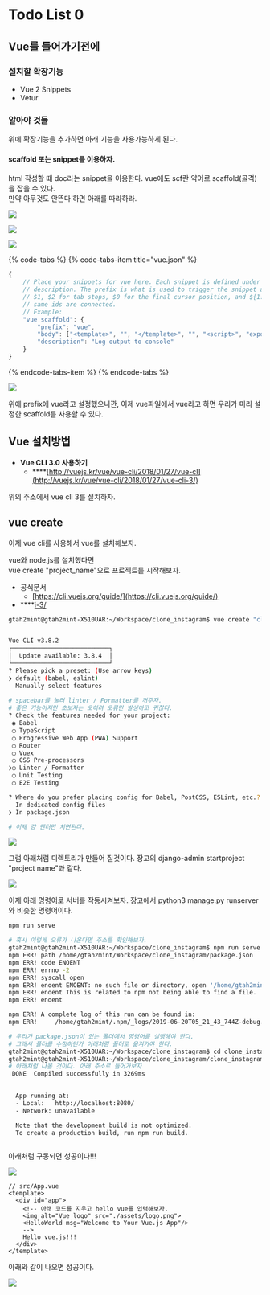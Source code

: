 # Todo List 0

## Vue를 들어가기전에 

### 설치할 확장기능

* Vue 2 Snippets
* Vetur

### 알아야 것들

위에 확장기능을 추가하면 아래 기능을 사용가능하게 된다.

#### scaffold 또는 snippet를 이용하자.

html 작성할 떄 doc라는 snippet을 이용한다. vue에도 scf란 약어로 scaffold\(골격\)을 잡을 수 있다.  
만약 아무것도 안뜬다 하면 아래를 따라하라.

![](../.gitbook/assets/image%20%2839%29.png)

![](../.gitbook/assets/image%20%2835%29.png)

![](../.gitbook/assets/image%20%2822%29.png)

{% code-tabs %}
{% code-tabs-item title="vue.json" %}
```javascript
{
	// Place your snippets for vue here. Each snippet is defined under a snippet name and has a prefix, body and
	// description. The prefix is what is used to trigger the snippet and the body will be expanded and inserted. Possible variables are:
	// $1, $2 for tab stops, $0 for the final cursor position, and ${1:label}, ${2:another} for placeholders. Placeholders with the
	// same ids are connected.
	// Example:
	"vue scaffold": {
		"prefix": "vue",
		"body": ["<template>", "", "</template>", "", "<script>", "export default {", "", "}", "</script>", "","<style scoped>","","</style>"],
		"description": "Log output to console"
	}
}
```
{% endcode-tabs-item %}
{% endcode-tabs %}

![](../.gitbook/assets/image.png)

위에 prefix에 vue라고 설정했으니깐, 이제 vue파일에서 vue라고 하면 우리가 미리 설정한 scaffold를 사용할 수 있다.

## Vue 설치방법

* **Vue CLI 3.0 사용하기**
  * \*\*\*\*[http://vuejs.kr/vue/vue-cli/2018/01/27/vue-cl](http://vuejs.kr/vue/vue-cli/2018/01/27/vue-cli-3/)

위의 주소에서 vue cli 3를 설치하자.

## vue create

이제 vue cli를 사용해서 vue를 설치해보자.

vue와 node.js를 설치했다면  
vue create "project\_name"으로 프로젝트를 시작해보자.

* 공식문서
  * [https://cli.vuejs.org/guide/](https://cli.vuejs.org/guide/)
* \*\*\*\*[i-3/](http://vuejs.kr/vue/vue-cli/2018/01/27/vue-cli-3/)

```bash
gtah2mint@gtah2mint-X510UAR:~/Workspace/clone_instagram$ vue create "clone_instagram"


Vue CLI v3.8.2
┌───────────────────────────┐
│  Update available: 3.8.4  │
└───────────────────────────┘
? Please pick a preset: (Use arrow keys)
❯ default (babel, eslint) 
  Manually select features 
 
# spacebar를 눌러 linter / Formatter를 꺼주자.
# 좋은 기능이지만 초보자는 오히려 오류만 발생하고 귀찮다.
? Check the features needed for your project: 
 ◉ Babel
 ◯ TypeScript
 ◯ Progressive Web App (PWA) Support
 ◯ Router
 ◯ Vuex
 ◯ CSS Pre-processors
❯◯ Linter / Formatter
 ◯ Unit Testing
 ◯ E2E Testing

? Where do you prefer placing config for Babel, PostCSS, ESLint, etc.? 
  In dedicated config files 
❯ In package.json 

# 이제 걍 엔터만 치면된다.
```

![](../.gitbook/assets/image%20%2815%29.png)

그럼 아래처럼 디렉토리가 만들어 질것이다. 장고의 django-admin startproject "project name"과 같다.

![](../.gitbook/assets/image%20%2810%29.png)

이제 아래 명령어로 서버를 작동시켜보자. 장고에서 python3 manage.py runserver와 비슷한 명령어이다.

```bash
npm run serve

# 혹시 이렇게 오류가 나온다면 주소를 확인해보자.
gtah2mint@gtah2mint-X510UAR:~/Workspace/clone_instagram$ npm run serve
npm ERR! path /home/gtah2mint/Workspace/clone_instagram/package.json
npm ERR! code ENOENT
npm ERR! errno -2
npm ERR! syscall open
npm ERR! enoent ENOENT: no such file or directory, open '/home/gtah2mint/Workspace/clone_instagram/package.json'
npm ERR! enoent This is related to npm not being able to find a file.
npm ERR! enoent 

npm ERR! A complete log of this run can be found in:
npm ERR!     /home/gtah2mint/.npm/_logs/2019-06-20T05_21_43_744Z-debug.log

# 우리가 package.json이 있는 폴더에서 명령어를 실행해야 한다.
# 그래서 폴더를 수정하던가 아래처럼 폴더로 옮겨가야 한다.
gtah2mint@gtah2mint-X510UAR:~/Workspace/clone_instagram$ cd clone_instagram
gtah2mint@gtah2mint-X510UAR:~/Workspace/clone_instagram/clone_instagram$ npm run serve
# 아래처럼 나올 것이다. 아래 주소로 들어가보자 
 DONE  Compiled successfully in 3269ms                                                                                                                          14:21:30

 
  App running at:
  - Local:   http://localhost:8080/ 
  - Network: unavailable

  Note that the development build is not optimized.
  To create a production build, run npm run build.



```

아래처럼 구동되면 성공이다!!!

![](../.gitbook/assets/image%20%287%29.png)

```markup
// src/App.vue
<template>
  <div id="app">
    <!-- 아래 코드를 지우고 hello vue를 입력해보자.
    <img alt="Vue logo" src="./assets/logo.png">
    <HelloWorld msg="Welcome to Your Vue.js App"/>
    -->
    Hello vue.js!!!
  </div>
</template>

```

아래와 같이 나오면 성공이다.

![](../.gitbook/assets/image%20%2832%29.png)

